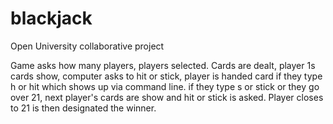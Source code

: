 # blackjack
Open University collaborative project

Game asks how many players, players selected. Cards are dealt, player 1s cards show, computer asks to hit or stick, player is handed card if they type h or hit which shows up via command line. 
if they type s or stick or they go over 21, next player's cards are show and hit or stick is asked.
Player closes to 21 is then designated the winner.
